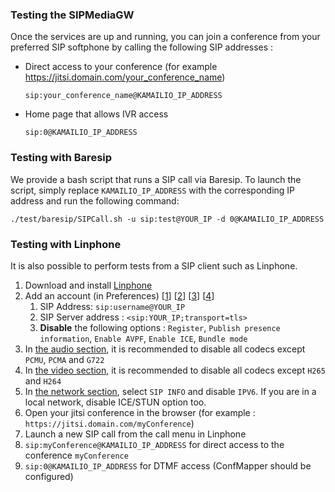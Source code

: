 ### Testing the SIPMediaGW
Once the services are up and running, you can join a conference from your preferred SIP softphone by calling the following SIP addresses : 

  - Direct access to your conference (for example https://jitsi.domain.com/your_conference_name)
    ```
    sip:your_conference_name@KAMAILIO_IP_ADDRESS
    ``` 
  - Home page that allows IVR access
    ```
    sip:0@KAMAILIO_IP_ADDRESS
    ```

### Testing with Baresip

We provide a bash script that runs a SIP call via Baresip.
To launch the script, simply replace `KAMAILIO_IP_ADDRESS` with the corresponding IP address and run the following command:
```
./test/baresip/SIPCall.sh -u sip:test@YOUR_IP -d 0@KAMAILIO_IP_ADDRESS
```

### Testing with Linphone
It is also possible to perform tests from a SIP client such as Linphone. 
1. Download and install [Linphone](https://www.linphone.org/)
2. Add an account (in Preferences) [[1](./linphone/linephone.png)] [[2](./linphone/sip_account1.png)] [[3](./linphone/sip_account2.png)] [[4](./linphone/sip_account3.png)]
   1.  SIP Address: `sip:username@YOUR_IP`
   2.  SIP Server address : `<sip:YOUR_IP;transport=tls>`
   3.  **Disable** the following options : `Register`, `Publish presence information`, `Enable AVPF`, `Enable ICE`, `Bundle mode`
3.  In [the audio section](./linphone/audio_codecs.png), it is recommended to disable all codecs except `PCMU`, `PCMA` and `G722`
4.  In [the video section](./linphone/video_codecs.png), it is recommended to disable all codecs except `H265` and `H264`
5.  In [the network section](./linphone/network.png), select `SIP INFO` and disable `IPV6`. If you are in a local network, disable ICE/STUN option too.
6.  Open your jitsi conference in the browser (for example : `https://jitsi.domain.com/myConference`)
7.  Launch a new SIP call from the call menu in Linphone
   1.  `sip:myConference@KAMAILIO_IP_ADDRESS` for direct access to the conference `myConference`
   2.  `sip:0@KAMAILIO_IP_ADDRESS` for DTMF access (ConfMapper should be configured)
